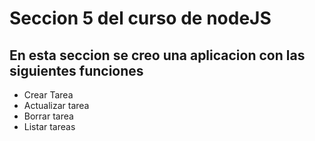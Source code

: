 
# Seccion 5 del curso de nodeJS 

## En esta seccion se creo una aplicacion con las siguientes funciones

 * Crear Tarea
 * Actualizar tarea
 * Borrar tarea
 * Listar tareas